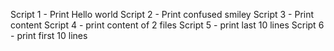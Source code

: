 Script 1 - Print Hello world
Script 2 - Print confused smiley
Script 3 - Print content
Script 4 - print content of 2 files
Script 5 - print last 10 lines
Script 6 - print first 10 lines

